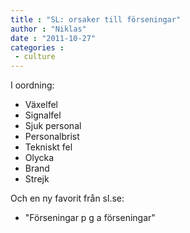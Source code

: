 ```yaml
---
title : "SL: orsaker till förseningar"
author : "Niklas"
date : "2011-10-27"
categories : 
 - culture
---
```


I oordning:

- Växelfel
- Signalfel
- Sjuk personal
- Personalbrist
- Tekniskt fel
- Olycka
- Brand
- Strejk

  

Och en ny favorit från sl.se:

- "Förseningar p g a förseningar"
